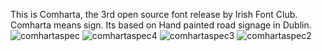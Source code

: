 This is Comharta, the 3rd open source font release by Irish Font Club.
Comharta means sign. Its based on Hand painted road signage in Dublin.
![comhartaspec](https://github.com/user-attachments/assets/349bcc2a-8232-4067-b27c-ca7c647d4e61)
![comhartaspec4](https://github.com/user-attachments/assets/fdc7e787-fe12-4bca-87dc-510a5e88c7e7)
![comhartaspec3](https://github.com/user-attachments/assets/ca0b167e-a488-4f7a-a409-e7f540e375bb)
![comhartaspec2](https://github.com/user-attachments/assets/2d1ced8c-ea87-4708-8bd5-a4b168f9d759)
